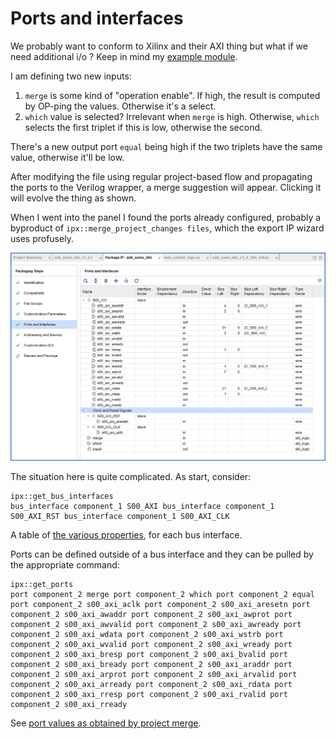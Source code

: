# Ports and interfaces

We probably want to conform to Xilinx and their AXI thing but what if we need additional i/o ? Keep in mind my [example module](./mdz_custom_logic.sv).


I am defining two new inputs:

1. `merge` is some kind of "operation enable". If high, the result is computed by OP-ping the values. Otherwise it's a select.
2. `which` value is selected? Irrelevant when `merge` is high. Otherwise, `which` selects the first triplet if this is low, otherwise the second.

There's a new output port `equal` being high if the two triplets have the same value, otherwise it'll be low.

After modifying the file using regular project-based flow and propagating the ports to the Verilog wrapper, a merge suggestion will appear. Clicking it will evolve the thing as shown.


When I went into the panel I found the ports already configured, probably a byproduct of `ipx::merge_project_changes files`, which the export IP wizard uses profusely. 

![IP Packager, Ports and interfaces tab after merge](./05_ip_pckgr_ports_and_interfaces.png)

The situation here is quite complicated. As start, consider:
```
ipx::get_bus_interfaces
bus_interface component_1 S00_AXI bus_interface component_1 S00_AXI_RST bus_interface component_1 S00_AXI_CLK
```
A table of [the various properties](../pseudo-reference/bus-interfaces.md), for each bus interface.

Ports can be defined outside of a bus interface and they can be pulled by the appropriate command:

```
ipx::get_ports
port component_2 merge port component_2 which port component_2 equal port component_2 s00_axi_aclk port component_2 s00_axi_aresetn port component_2 s00_axi_awaddr port component_2 s00_axi_awprot port component_2 s00_axi_awvalid port component_2 s00_axi_awready port component_2 s00_axi_wdata port component_2 s00_axi_wstrb port component_2 s00_axi_wvalid port component_2 s00_axi_wready port component_2 s00_axi_bresp port component_2 s00_axi_bvalid port component_2 s00_axi_bready port component_2 s00_axi_araddr port component_2 s00_axi_arprot port component_2 s00_axi_arvalid port component_2 s00_axi_arready port component_2 s00_axi_rdata port component_2 s00_axi_rresp port component_2 s00_axi_rvalid port component_2 s00_axi_rready
```

See [port values as obtained by project merge](../pseudo-reference/component-ports.md).